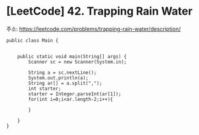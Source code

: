 # [LeetCode] 42. Trapping Rain Water

주소: https://leetcode.com/problems/trapping-rain-water/description/



    public class Main {
    
    
        public static void main(String[] args) {
            Scanner sc = new Scanner(System.in);
    
            String a = sc.nextLine();
            System.out.println(a);
            String ar[] = a.split(",");
            int starter;
            starter = Integer.parseInt(ar[1]);
            for(int i=0;i<ar.length-2;i++){
    
            }
    
        }
    }


